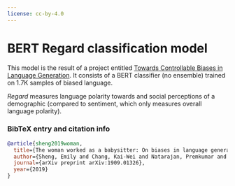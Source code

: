 ```yaml
---
license: cc-by-4.0
---
```


# BERT Regard classification model 

This model is the result of a project entitled [Towards Controllable Biases in Language Generation](https://github.com/ewsheng/controllable-nlg-biases). It consists of a BERT classifier (no ensemble) trained on 1.7K samples of biased language. 

*Regard*  measures language polarity towards and social perceptions of a demographic (compared to sentiment, which only measures overall language polarity).

### BibTeX entry and citation info

```bibtex
@article{sheng2019woman,
  title={The woman worked as a babysitter: On biases in language generation},
  author={Sheng, Emily and Chang, Kai-Wei and Natarajan, Premkumar and Peng, Nanyun},
  journal={arXiv preprint arXiv:1909.01326},
  year={2019}
}
```
